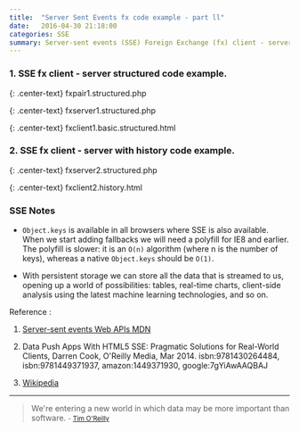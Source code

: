 ```yaml
---
title:  "Server Sent Events fx code example - part ll"
date:   2016-04-30 21:18:00
categories: SSE
summary: Server-sent events (SSE) Foreign Exchange (fx) client - server code example part II.
---
```


### 1. SSE fx client - server structured code example.

{: .center-text}
fxpair1.structured.php

<script src="http://gist-it.appspot.com/github/apps-libX/appsse937/blob/dev-master/sse4/fxpair1.structured.php?footer=minimal"></script>

{: .center-text}
fxserver1.structured.php

<script src="http://gist-it.appspot.com/github/apps-libX/appsse937/blob/dev-master/sse4/fxserver1.structured.php?footer=minimal"></script>

{: .center-text}
fxclient1.basic.structured.html

<script src="http://gist-it.appspot.com/github/apps-libX/appsse937/blob/dev-master/sse4/fxclient1.basic.structured.html?footer=minimal"></script>

### 2. SSE fx client - server with history code example.

{: .center-text}
fxserver2.structured.php

<script src="http://gist-it.appspot.com/github/apps-libX/appsse937/blob/dev-master/sse4/fxserver2.structured.php?footer=minimal"></script>

{: .center-text}
fxclient2.history.html

<script src="http://gist-it.appspot.com/github/apps-libX/appsse937/blob/dev-master/sse4/fxclient2.history.html?footer=minimal"></script>

### SSE Notes

- `Object.keys` is available in all browsers where SSE is also available. When we start adding fallbacks we will need a polyfill for IE8 and earlier. The polyfill is slower: it is an `O(n)` algorithm (where n is the number of keys), whereas a native `Object.keys` should be `O(1)`.

- With persistent storage we can store all the data that is streamed to us, opening up a world of possibilities: tables, real-time charts, client-side analysis using the latest machine learning technologies, and so on.


Reference :

1. [Server-sent events Web APIs MDN](https://developer.mozilla.org/en-US/docs/Web/API/Server-sent_events)

2. Data Push Apps With HTML5 SSE: Pragmatic Solutions for Real-World Clients, Darren Cook, O'Reilly Media, Mar 2014. isbn:9781430264484, isbn:9781449371937, amazon:1449371930, google:7gYiAwAAQBAJ

3. [Wikipedia](https://en.wikipedia.org/wiki/Server-sent_events)


---
> We're entering a new world in which data may be more important than software.
> <small>- [Tim O'Reilly](http://www.brainyquote.com/quotes/quotes/t/timoreill219565.html)</small>